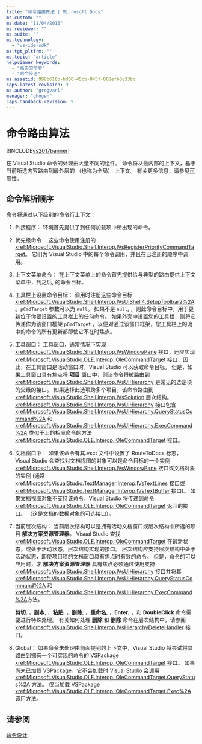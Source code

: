 ```yaml
---
title: "命令路由算法 | Microsoft Docs"
ms.custom: ""
ms.date: "11/04/2016"
ms.reviewer: ""
ms.suite: ""
ms.technology: 
  - "vs-ide-sdk"
ms.tgt_pltfrm: ""
ms.topic: "article"
helpviewer_keywords: 
  - "路由的命令"
  - "命令传送"
ms.assetid: 998b616b-bd08-45cb-845f-808efb8c33bc
caps.latest.revision: 9
ms.author: "gregvanl"
manager: "ghogen"
caps.handback.revision: 9
---
```

# 命令路由算法
[!INCLUDE[vs2017banner](../../code-quality/includes/vs2017banner.md)]

在 Visual Studio 命令的处理由大量不同的组件。 命令将从最内部的上下文，基于当前所选内容路由到最外层的 （也称为全局） 上下文。 有关更多信息，请参见[可用性](../../extensibility/internals/command-availability.md)。  
  
## 命令解析顺序  
 命令将通过以下级别的命令行上下文︰  
  
1.  外接程序︰ 环境首先提供了到任何加载项中所出现的命令。  
  
2.  优先级命令︰ 这些命令使用注册的 <xref:Microsoft.VisualStudio.Shell.Interop.IVsRegisterPriorityCommandTarget>。 它们为 Visual Studio 中的每个命令调用，并且在已注册的顺序中调用。  
  
3.  上下文菜单命令︰ 在上下文菜单上的命令首先提供给与典型的路由提供上下文菜单中，到之后, 的命令目标。  
  
4.  工具栏上设置命令目标︰ 调用时注册这些命令目标 <xref:Microsoft.VisualStudio.Shell.Interop.IVsUIShell4.SetupToolbar2%2A>。`pCmdTarget` 参数可以为 `null`。 如果不是 `null`, ，则此命令目标中，用于更新位于你要设置的工具栏上的任何命令。 如果外壳中设置您的工具栏，则将它传递作为该窗口框架 `pCmdTarget` ，以便对通过该窗口框架，您工具栏上的流中的命令的所有更新都即使它不在时焦点。  
  
5.  工具窗口︰ 工具窗口，通常情况下实现 <xref:Microsoft.VisualStudio.Shell.Interop.IVsWindowPane> 接口，还应实现 <xref:Microsoft.VisualStudio.OLE.Interop.IOleCommandTarget> 接口，因此，在工具窗口是活动窗口时，Visual Studio 可以获取命令目标。 但是，如果工具窗口具有焦点将 **项目** 窗口中，则该命令将被路由到 <xref:Microsoft.VisualStudio.Shell.Interop.IVsUIHierarchy> 是常见的选定项的父级的接口。 如果选择此选项跨多个项目，该命令路由到 <xref:Microsoft.VisualStudio.Shell.Interop.IVsSolution> 层次结构。<xref:Microsoft.VisualStudio.Shell.Interop.IVsUIHierarchy> 接口包含 <xref:Microsoft.VisualStudio.Shell.Interop.IVsUIHierarchy.QueryStatusCommand%2A> 和 <xref:Microsoft.VisualStudio.Shell.Interop.IVsUIHierarchy.ExecCommand%2A> 类似于上的相应命令的方法 <xref:Microsoft.VisualStudio.OLE.Interop.IOleCommandTarget> 接口。  
  
6.  文档窗口中︰ 如果该命令有其.vsct 文件中设置了 RouteToDocs 标志，Visual Studio 会查找对文档视图的对象可以是命令目标的一个实例 <xref:Microsoft.VisualStudio.Shell.Interop.IVsWindowPane> 接口或文档对象的实例 \(通常 <xref:Microsoft.VisualStudio.TextManager.Interop.IVsTextLines> 接口或 <xref:Microsoft.VisualStudio.TextManager.Interop.IVsTextBuffer> 接口\)。 如果文档视图对象不支持该命令，Visual Studio 将传递到命令 <xref:Microsoft.VisualStudio.OLE.Interop.IOleCommandTarget> 返回的接口。 （这是文档的数据对象的可选接口）。  
  
7.  当前层次结构︰ 当前层次结构可以是拥有活动文档窗口或层次结构中所选的项目 **解决方案资源管理器**。 Visual Studio 查找 <xref:Microsoft.VisualStudio.OLE.Interop.IOleCommandTarget> 在最新状态，或处于活动状态，层次结构实现的接口。 层次结构应支持层次结构中处于活动状态，即使项目项的文档窗口具有焦点时有效的命令。 但是，命令的可以应用时，才 **解决方案资源管理器** 具有焦点必须通过使用支持 <xref:Microsoft.VisualStudio.Shell.Interop.IVsUIHierarchy> 接口并将其 <xref:Microsoft.VisualStudio.Shell.Interop.IVsUIHierarchy.QueryStatusCommand%2A> 和 <xref:Microsoft.VisualStudio.Shell.Interop.IVsUIHierarchy.ExecCommand%2A>方法。  
  
     **剪切**, ，**副本**, ，**粘贴**, ，**删除**, ，**重命名**, ，**Enter**, ，和 **DoubleClick** 命令需要进行特殊处理。 有关如何处理 **删除** 和 **删除** 命令在层次结构中，请参阅 <xref:Microsoft.VisualStudio.Shell.Interop.IVsHierarchyDeleteHandler> 接口。  
  
8.  Global︰ 如果命令未处理由前面提到的上下文中，Visual Studio 将尝试将其路由到拥有一个可实现的命令的 VSPackage <xref:Microsoft.VisualStudio.OLE.Interop.IOleCommandTarget> 接口。 如果尚未已加载 VSPackage，它不会加载时 Visual Studio 会调用 <xref:Microsoft.VisualStudio.OLE.Interop.IOleCommandTarget.QueryStatus%2A> 方法。 仅当加载 VSPackage <xref:Microsoft.VisualStudio.OLE.Interop.IOleCommandTarget.Exec%2A> 调用方法。  
  
## 请参阅  
 [命令设计](../../extensibility/internals/command-design.md)